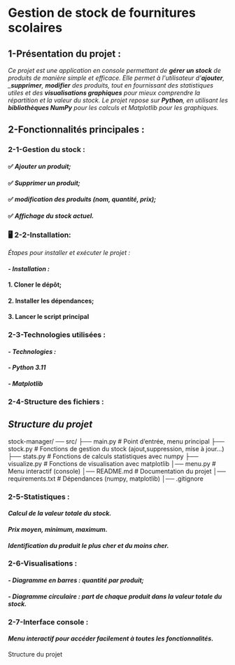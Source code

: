 # Gestion de stock de fournitures scolaires 

## 1-Présentation du projet :

*Ce projet est une application en console permettant de __gérer un stock__  de produits de manière simple et efficace. Elle permet à l'utilisateur d'__ajouter__, ___supprimer__, __modifier__ des produits, tout en fournissant des statistiques utiles et des __visualisations graphiques__ pour mieux comprendre la répartition et la valeur du stock. Le projet repose sur __Python__, en utilisant les __bibliothèques NumPy__ pour les calculs et Matplotlib pour les graphiques.*

## 2-Fonctionnalités principales :

### 2-1-Gestion du stock :

#### ✅ *Ajouter un produit;*
#### ✅ *Supprimer un produit;*
#### ✅ *modification des produits (nom, quantité, prix);*
#### ✅ *Affichage du stock actuel.*

### 🖥️ 2-2-Installation: 
*Étapes pour installer et exécuter le projet :*

#### *- Installation :*
#### 1. Cloner le dépôt;
#### 2. Installer les dépendances;
#### 3. Lancer le script principal
###  2-3-Technologies utilisées :
#### *- Technologies :*
#### *- Python 3.11*
#### *- Matplotlib*
### 2-4-Structure des fichiers :

## *Structure du projet*
stock-manager/
── src/
├── main.py # Point d’entrée, menu principal
├── stock.py # Fonctions de gestion du stock
(ajout,suppression, mise à jour…)
├── stats.py # Fonctions de calculs statistiques avec numpy
├── visualize.py # Fonctions de visualisation avec matplotlib
│── menu.py # Menu interactif (console)
│── README.md # Documentation du projet
│── requirements.txt # Dépendances (numpy, matplotlib)
│── .gitignore

### 2-5-Statistiques :

#### *Calcul de la valeur totale du stock.*
 
#### *Prix moyen, minimum, maximum.*

#### *Identification du produit le plus cher et du moins cher.*

### 2-6-Visualisations :

#### *- Diagramme en barres : quantité par produit;*

#### *- Diagramme circulaire : part de chaque produit dans la valeur totale du stock.*

### 2-7-Interface console :

#### *Menu interactif pour accéder facilement à toutes les fonctionnalités.*

Structure du projet


